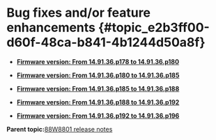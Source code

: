 # Bug fixes and/or feature enhancements {#topic_e2b3ff00-d60f-48ca-b841-4b1244d50a8f}

-   **[Firmware version: From 14.91.36.p178 to 14.91.36.p180](../topics/firmware_version_from_149136p178_to_149136p180.md)**  

-   **[Firmware version: From 14.91.36.p180 to 14.91.36.p185](../topics/firmware_version_from_149136p180_to_149136p185.md)**  

-   **[Firmware version: From 14.91.36.p185 to 14.91.36.p188](../topics/firmware_version_from_149136p185_to_149136p188.md)**  

-   **[Firmware version: From 14.91.36.p188 to 14.91.36.p192](../topics/firmware_version_from_149136p188_to_149136p192.md)**  

-   **[Firmware version: From 14.91.36.p192 to 14.91.36.p196](../topics/firmware_version_from_14_91_36_p192_to_14_91_36_p196.md)**  


**Parent topic:**[88W8801 release notes](../topics/88w8801-release-notes.md)

